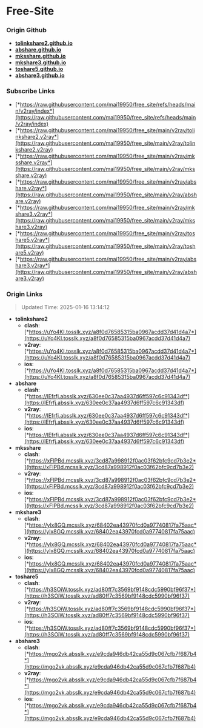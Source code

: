 # Free-Site

### Origin Github

- [**tolinkshare2.github.io**](https://github.com/tolinkshare2/tolinkshare2.github.io)
- [**abshare.github.io**](https://github.com/abshare/abshare.github.io)
- [**mksshare.github.io**](https://github.com/mksshare/mksshare.github.io)
- [**mkshare3.github.io**](https://github.com/mkshare3/mkshare3.github.io)
- [**toshare5.github.io**](https://github.com/toshare5/toshare5.github.io)
- [**abshare3.github.io**](https://github.com/abshare3/abshare3.github.io)

### Subscribe Links

- [*https://raw.githubusercontent.com/mai19950/free_site/refs/heads/main/v2ray/index*](https://raw.githubusercontent.com/mai19950/free_site/refs/heads/main/v2ray/index)
- [*https://raw.githubusercontent.com/mai19950/free_site/main/v2ray/tolinkshare2.v2ray*](https://raw.githubusercontent.com/mai19950/free_site/main/v2ray/tolinkshare2.v2ray)
- [*https://raw.githubusercontent.com/mai19950/free_site/main/v2ray/mksshare.v2ray*](https://raw.githubusercontent.com/mai19950/free_site/main/v2ray/mksshare.v2ray)
- [*https://raw.githubusercontent.com/mai19950/free_site/main/v2ray/abshare.v2ray*](https://raw.githubusercontent.com/mai19950/free_site/main/v2ray/abshare.v2ray)
- [*https://raw.githubusercontent.com/mai19950/free_site/main/v2ray/mkshare3.v2ray*](https://raw.githubusercontent.com/mai19950/free_site/main/v2ray/mkshare3.v2ray)
- [*https://raw.githubusercontent.com/mai19950/free_site/main/v2ray/toshare5.v2ray*](https://raw.githubusercontent.com/mai19950/free_site/main/v2ray/toshare5.v2ray)
- [*https://raw.githubusercontent.com/mai19950/free_site/main/v2ray/abshare3.v2ray*](https://raw.githubusercontent.com/mai19950/free_site/main/v2ray/abshare3.v2ray)

### Origin Links

> Updated Time: 2025-01-16 13:14:12

- **tolinkshare2**
  - **clash**: [*https://uYo4KI.tosslk.xyz/a8f0d76585315ba0967acdd37d41d4a7*](https://uYo4KI.tosslk.xyz/a8f0d76585315ba0967acdd37d41d4a7)
  - **v2ray**: [*https://uYo4KI.tosslk.xyz/a8f0d76585315ba0967acdd37d41d4a7*](https://uYo4KI.tosslk.xyz/a8f0d76585315ba0967acdd37d41d4a7)
  - **ios**: [*https://uYo4KI.tosslk.xyz/a8f0d76585315ba0967acdd37d41d4a7*](https://uYo4KI.tosslk.xyz/a8f0d76585315ba0967acdd37d41d4a7)
- **abshare**
  - **clash**: [*https://lEfrfj.absslk.xyz/630ee0c37aa4937d6ff597c6c91343df*](https://lEfrfj.absslk.xyz/630ee0c37aa4937d6ff597c6c91343df)
  - **v2ray**: [*https://lEfrfj.absslk.xyz/630ee0c37aa4937d6ff597c6c91343df*](https://lEfrfj.absslk.xyz/630ee0c37aa4937d6ff597c6c91343df)
  - **ios**: [*https://lEfrfj.absslk.xyz/630ee0c37aa4937d6ff597c6c91343df*](https://lEfrfj.absslk.xyz/630ee0c37aa4937d6ff597c6c91343df)
- **mksshare**
  - **clash**: [*https://xFlPBd.mcsslk.xyz/3cd87a998912f0ac03f62bfc9cd7b3e2*](https://xFlPBd.mcsslk.xyz/3cd87a998912f0ac03f62bfc9cd7b3e2)
  - **v2ray**: [*https://xFlPBd.mcsslk.xyz/3cd87a998912f0ac03f62bfc9cd7b3e2*](https://xFlPBd.mcsslk.xyz/3cd87a998912f0ac03f62bfc9cd7b3e2)
  - **ios**: [*https://xFlPBd.mcsslk.xyz/3cd87a998912f0ac03f62bfc9cd7b3e2*](https://xFlPBd.mcsslk.xyz/3cd87a998912f0ac03f62bfc9cd7b3e2)
- **mkshare3**
  - **clash**: [*https://ylx8GQ.mcsslk.xyz/68402ea43970fcd0a97740817fa75aac*](https://ylx8GQ.mcsslk.xyz/68402ea43970fcd0a97740817fa75aac)
  - **v2ray**: [*https://ylx8GQ.mcsslk.xyz/68402ea43970fcd0a97740817fa75aac*](https://ylx8GQ.mcsslk.xyz/68402ea43970fcd0a97740817fa75aac)
  - **ios**: [*https://ylx8GQ.mcsslk.xyz/68402ea43970fcd0a97740817fa75aac*](https://ylx8GQ.mcsslk.xyz/68402ea43970fcd0a97740817fa75aac)
- **toshare5**
  - **clash**: [*https://h3SOiW.tosslk.xyz/ad80ff7c3569bf9148cdc5990bf96f37*](https://h3SOiW.tosslk.xyz/ad80ff7c3569bf9148cdc5990bf96f37)
  - **v2ray**: [*https://h3SOiW.tosslk.xyz/ad80ff7c3569bf9148cdc5990bf96f37*](https://h3SOiW.tosslk.xyz/ad80ff7c3569bf9148cdc5990bf96f37)
  - **ios**: [*https://h3SOiW.tosslk.xyz/ad80ff7c3569bf9148cdc5990bf96f37*](https://h3SOiW.tosslk.xyz/ad80ff7c3569bf9148cdc5990bf96f37)
- **abshare3**
  - **clash**: [*https://mgo2vk.absslk.xyz/e9cda946db42ca55d9c067cfb7f687b4*](https://mgo2vk.absslk.xyz/e9cda946db42ca55d9c067cfb7f687b4)
  - **v2ray**: [*https://mgo2vk.absslk.xyz/e9cda946db42ca55d9c067cfb7f687b4*](https://mgo2vk.absslk.xyz/e9cda946db42ca55d9c067cfb7f687b4)
  - **ios**: [*https://mgo2vk.absslk.xyz/e9cda946db42ca55d9c067cfb7f687b4*](https://mgo2vk.absslk.xyz/e9cda946db42ca55d9c067cfb7f687b4)
